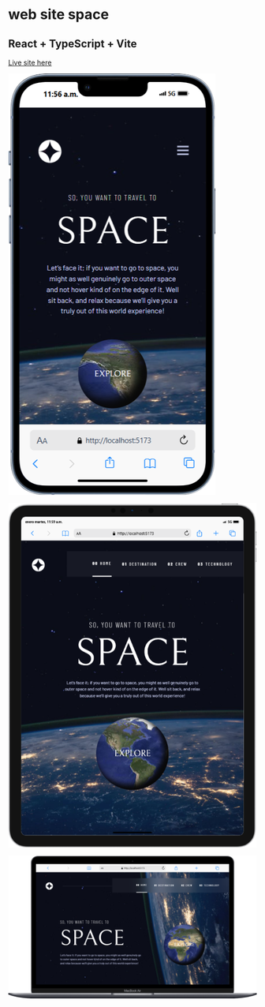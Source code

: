 
# web site space

## React + TypeScript + Vite

[Live site here](https://web-site-space.netlify.app/) 

![Descripción alternativa](./public/screenshotMobile.png)

![Descripción alternativa](./public/screenshotTablet.png)

![Descripción alternativa](./public/screenshotDesktop.png)

